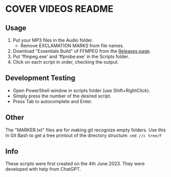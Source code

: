 
# COVER VIDEOS README

## Usage
1. Put your MP3 files in the Audio folder.
    - Remove EXCLAMATION MARKS from file names.
2. Download "Essentials Build" of FFMPEG from the [Releases page](https://www.gyan.dev/ffmpeg/builds/ffmpeg-release-github).
3. Put 'ffmpeg.exe' and 'ffprobe.exe' in the Scripts folder.
4. Click on each script in order, checking the output.

## Development Testing
- Open PowerShell window in scripts folder (use Shift+RightClick).
- Simply press the number of the desired script.
- Press Tab to autocomplete and Enter.

## Other
The "MARKER.txt" files are for making git recognize empty folders.
Use this in Git Bash to get a tree printout of the directory structure:  `cmd //c tree/F`

## Info
These scripts were first created on the 4th June 2023.
They were developed with help from ChatGPT.
